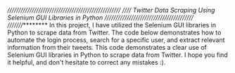 *///////////////////////////////////////////////////  ////         Twitter Data Scraping Using Selenium GUI Libraries in Python   //////////////////////////////////////// ///////*********
In this project, I have utilized the Selenium GUI libraries in Python to scrape data from Twitter. The code below demonstrates how to automate the login process, search for a specific user, and extract 
                    relevant information from their tweets.
                    This code demonstrates a clear use of Selenium GUI libraries in Python to scrape data from Twitter. I hope you find it helpful, and don't hesitate to correct any mistakes :).
